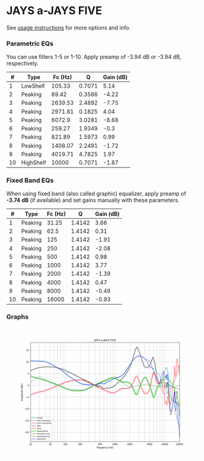 # JAYS a-JAYS FIVE
See [usage instructions](https://github.com/jaakkopasanen/AutoEq#usage) for more options and info.

### Parametric EQs
You can use filters 1-5 or 1-10. Apply preamp of -3.94 dB or -3.94 dB, respectively.

|   # | Type      |   Fc (Hz) |      Q |   Gain (dB) |
|-----|-----------|-----------|--------|-------------|
|   1 | LowShelf  |    105.33 | 0.7071 |        5.14 |
|   2 | Peaking   |     89.42 | 0.3566 |       -4.22 |
|   3 | Peaking   |   2639.53 | 2.4892 |       -7.75 |
|   4 | Peaking   |   2971.81 | 0.1825 |        4.04 |
|   5 | Peaking   |   6072.9  | 3.0281 |       -8.68 |
|   6 | Peaking   |    259.27 | 1.9349 |       -0.3  |
|   7 | Peaking   |    821.89 | 1.5973 |        0.99 |
|   8 | Peaking   |   1408.07 | 2.2491 |       -1.72 |
|   9 | Peaking   |   4019.71 | 4.7825 |        1.97 |
|  10 | HighShelf |  10000    | 0.7071 |       -1.87 |

### Fixed Band EQs
When using fixed band (also called graphic) equalizer, apply preamp of **-3.74 dB** (if available) and set gains manually with these parameters.

|   # | Type    |   Fc (Hz) |      Q |   Gain (dB) |
|-----|---------|-----------|--------|-------------|
|   1 | Peaking |     31.25 | 1.4142 |        3.66 |
|   2 | Peaking |     62.5  | 1.4142 |        0.31 |
|   3 | Peaking |    125    | 1.4142 |       -1.91 |
|   4 | Peaking |    250    | 1.4142 |       -2.08 |
|   5 | Peaking |    500    | 1.4142 |        0.98 |
|   6 | Peaking |   1000    | 1.4142 |        3.77 |
|   7 | Peaking |   2000    | 1.4142 |       -1.39 |
|   8 | Peaking |   4000    | 1.4142 |        0.47 |
|   9 | Peaking |   8000    | 1.4142 |       -0.49 |
|  10 | Peaking |  16000    | 1.4142 |       -0.93 |

### Graphs
![](./JAYS%20a-JAYS%20FIVE.png)
